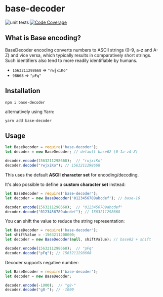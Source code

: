 # base-decoder

![unit tests](https://github.com/alexpts/js-base-decoder/actions/workflows/jest-test.yml/badge.svg)
[![Code Coverage](https://scrutinizer-ci.com/g/alexpts/js-base-decoder/badges/coverage.png?b=master)](https://scrutinizer-ci.com/g/alexpts/js-base-decoder/?branch=master)


## What is Base encoding?

BaseDecoder encoding converts numbers to ASCII strings (0-9, a-z and A-Z) and vice
versa, which typically results in comparatively short strings. Such identifiers
also tend to more readily identifiable by humans.

* `1563211298668` => `"rwjxiKo"`
* `98668` => `"pFq"`


## Installation

```shell
npm i base-decoder
```

alternatively using Yarn:

```shell
yarn add base-decoder
```


## Usage


```javascript
let BaseDecoder = require('base-decoder');
let decoder = new BaseDecoder; // default base62 [0-1a-zA-Z]

decoder.encode(1563211298668);  // "rwjxiKo"
decoder.decode("rwjxiKo"); // 1563211298668
```

This uses the default **ASCII character set** for encoding/decoding.

It's also possible to define a **custom character set** instead:

```javascript
let BaseDecoder = require('base-decoder');
let decoder = new BaseDecoder('0123456789abcdef'); // base-16

decoder.encode(1563211298668);  // "0123456789abcdef"
decoder.decode("0123456789abcdef"); // 1563211298668
```

You can shift the value to reduce the string representation:

```javascript
let BaseDecoder = require('base-decoder');
let shiftValue = -1563211200000;
let decoder = new BaseDecoder(null, shiftValue); // base62 + shift

decoder.encode(1563211298668);  // "pFq"
decoder.decode("pFq"); // 1563211298668
```

Decoder supports negative number:

```javascript
let BaseDecoder = require('base-decoder');
let decoder = new BaseDecoder;

decoder.encode(-1000);  // "g8-"
decoder.decode("g8-"); // -1000
```
